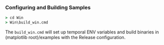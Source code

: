 ### Configuring and Building Samples

```cmd
> cd Win
> Win\build_win.cmd
```

The `build_win.cmd` will set up temporal ENV variables and build binaries in (matplotlib root)/examples with the Release configuration.
